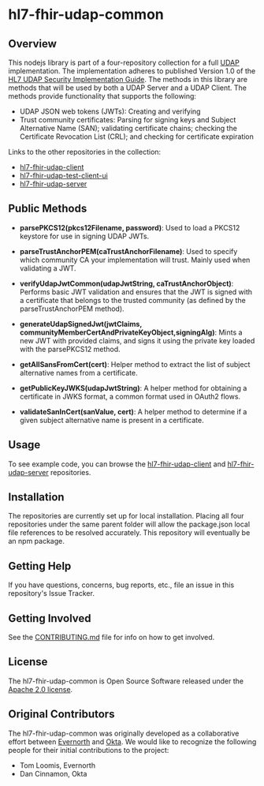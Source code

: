 # hl7-fhir-udap-common

## Overview

This nodejs library is part of a four-repository collection for a full [UDAP](https://www.udap.org/) implementation. The implementation adheres to published Version 1.0 of the [HL7 UDAP Security Implementation Guide](https://hl7.org/fhir/us/udap-security/). The methods in this library are methods that will be used by both a UDAP Server and a UDAP Client. The methods provide functionality that supports the following: 
- UDAP JSON web tokens (JWTs): Creating and verifying
- Trust community certificates: Parsing for signing keys and Subject Alternative Name (SAN); validating certificate chains; checking the Certificate Revocation List (CRL); and checking for certificate expiration

Links to the other repositories in the collection:
- [hl7-fhir-udap-client](https://github.com/Evernorth/hl7-fhir-udap-client#readme)
- [hl7-fhir-udap-test-client-ui](https://github.com/Evernorth/hl7-fhir-udap-test-client-ui#readme)
- [hl7-fhir-udap-server](https://github.com/Evernorth/hl7-fhir-udap-server#readme)


## Public Methods
- **parsePKCS12(pkcs12Filename, password)**: Used to load a PKCS12 keystore for use in signing UDAP JWTs.

- **parseTrustAnchorPEM(caTrustAnchorFilename)**: Used to specify which community CA your implementation will trust. Mainly used when validating a JWT.

- **verifyUdapJwtCommon(udapJwtString, caTrustAnchorObject)**: Performs basic JWT validation and ensures that the JWT is signed with a certificate that belongs to the trusted community (as defined by the parseTrustAnchorPEM method).

- **generateUdapSignedJwt(jwtClaims, communityMemberCertAndPrivateKeyObject,signingAlg)**: Mints a new JWT with provided claims, and signs it using the private key loaded with the parsePKCS12 method.

- **getAllSansFromCert(cert)**: Helper method to extract the list of subject alternative names from a certificate.

- **getPublicKeyJWKS(udapJwtString)**: A helper method for obtaining a certificate in JWKS format, a common format used in OAuth2 flows.

- **validateSanInCert(sanValue, cert)**: A helper method to determine if a given subject alternative name is present in a certificate.

## Usage

To see example code, you can browse the [hl7-fhir-udap-client](https://github.com/Evernorth/hl7-fhir-udap-client#readme) and [hl7-fhir-udap-server](https://github.com/Evernorth/hl7-fhir-udap-server#readme) repositories.

## Installation

The repositories are currently set up for local installation. Placing all four repositories under the same parent folder will allow the package.json local file references to be resolved accurately. This repository will eventually be an npm package.

## Getting Help

If you have questions, concerns, bug reports, etc., file an issue in this repository's Issue Tracker.

## Getting Involved

See the [CONTRIBUTING.md](CONTRIBUTING.md) file for info on how to get involved.

## License

The hl7-fhir-udap-common is Open Source Software released under the [Apache 2.0 license](https://www.apache.org/licenses/LICENSE-2.0.html).

## Original Contributors

The hl7-fhir-udap-common was originally developed as a collaborative effort between [Evernorth](https://www.evernorth.com/) and [Okta](https://www.okta.com/). We would like to recognize the following people for their initial contributions to the project: 
 - Tom Loomis, Evernorth
 - Dan Cinnamon, Okta